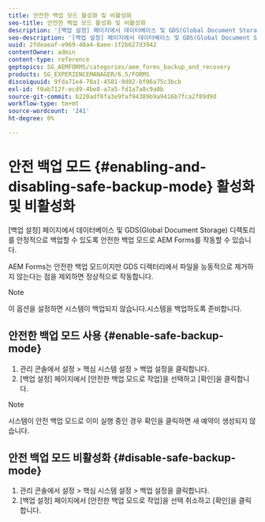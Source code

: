 ```yaml
---
title: 안전한 백업 모드 활성화 및 비활성화
seo-title: 안전한 백업 모드 활성화 및 비활성화
description: '[백업 설정] 페이지에서 데이터베이스 및 GDS(Global Document Storage) 디렉토리를 안정적으로 백업할 수 있도록 안전한 백업 모드로 AEM Forms를 작동할 수 있습니다. 안전한 백업 모드를 활성화하고 사용하지 않도록 설정하는 방법을 알아봅니다.'
seo-description: '[백업 설정] 페이지에서 데이터베이스 및 GDS(Global Document Storage) 디렉토리를 안정적으로 백업할 수 있도록 안전한 백업 모드로 AEM Forms를 작동할 수 있습니다. 안전한 백업 모드를 활성화하고 사용하지 않도록 설정하는 방법을 알아봅니다.'
uuid: 2fdeaeaf-e969-40a4-8aee-1f2b627d3942
contentOwner: admin
content-type: reference
geptopics: SG_AEMFORMS/categories/aem_forms_backup_and_recovery
products: SG_EXPERIENCEMANAGER/6.5/FORMS
discoiquuid: 9fda71e4-78a1-4581-9d02-bf06a75c3bcb
exl-id: f0ab712f-ecd9-4be8-a7a5-fd1a7a8c9a0b
source-git-commit: b220adf6fa3e9faf94389b9a9416b7fca2f89d9d
workflow-type: tm+mt
source-wordcount: '241'
ht-degree: 0%

---
```


# 안전 백업 모드 {#enabling-and-disabling-safe-backup-mode} 활성화 및 비활성화

[백업 설정] 페이지에서 데이터베이스 및 GDS(Global Document Storage) 디렉토리를 안정적으로 백업할 수 있도록 안전한 백업 모드로 AEM Forms를 작동할 수 있습니다.

AEM Forms는 안전한 백업 모드이지만 GDS 디렉터리에서 파일을 능동적으로 제거하지 않는다는 점을 제외하면 정상적으로 작동합니다.

>[!NOTE]
>
>이 옵션을 설정하면 시스템이 백업되지 않습니다.시스템을 백업하도록 준비합니다.

## 안전한 백업 모드 사용 {#enable-safe-backup-mode}

1. 관리 콘솔에서 설정 > 핵심 시스템 설정 > 백업 설정을 클릭합니다.
1. [백업 설정] 페이지에서 [안전한 백업 모드로 작업]을 선택하고 [확인]을 클릭합니다.

>[!NOTE]
>
>시스템이 안전 백업 모드로 이미 실행 중인 경우 확인을 클릭하면 새 예약이 생성되지 않습니다.

## 안전 백업 모드 비활성화 {#disable-safe-backup-mode}

1. 관리 콘솔에서 설정 > 핵심 시스템 설정 > 백업 설정을 클릭합니다.
1. [백업 설정] 페이지에서 [안전한 백업 모드로 작업]을 선택 취소하고 [확인]을 클릭합니다.
